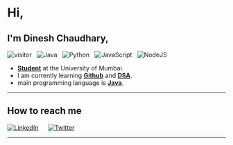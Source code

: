 # Hi,
## I'm Dinesh Chaudhary,

![visitor](https://visitor-badge.laobi.icu/badge?page_id=DineshPC") 
&nbsp; ![Java](https://badges.aleen42.com/src/java.svg)
&nbsp; ![Python](https://badges.aleen42.com/src/python_dfc.svg)
&nbsp; ![JavaScript](https://badges.aleen42.com/src/javascript_dfc.svg)
&nbsp; ![NodeJS](https://badges.aleen42.com/src/node_dfc.svg)

- **<ins>Student</ins>** at the University of Mumbai.
- I am currently learning **<ins>Github</ins>** and **<ins>DSA</ins>**.
- main programming language is **<ins>Java</ins>**.

--------

## How to reach me

<a href="https://www.linkedin.com/in/dinesh-chaudhary-a932a9245">![LinkedIn](https://img.shields.io/badge/LinkedIn-0077B5?style=for-the-badge&logo=linkedin&logoColor=white)</a>
&emsp;
<a href="https://twitter.com/DineshCh2003">![Twitter](https://img.shields.io/badge/Twitter-ffffff?style=for-the-badge&logo=twitter&logoColor=blue)</a>
- ---

